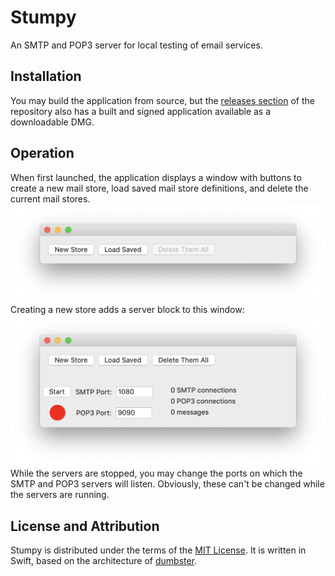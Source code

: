 # Stumpy

An SMTP and POP3 server for local testing of email services.

## Installation

You may build the application from source, but the [releases section](https://github.com/sbeitzel/Stumpy/releases) of the repository also has a built and signed application available as a downloadable DMG.

## Operation

When first launched, the application displays a window with buttons to create a new mail store, load saved mail store definitions, and delete the current mail stores.
![](images/stumpy_initial.png)
Creating a new store adds a server block to this window: ![](images/stumpy_store.png)
While the servers are stopped, you may change the ports on which the SMTP and POP3 servers will listen. Obviously, these can't be changed while the servers are running.

## License and Attribution

Stumpy is distributed under the terms of the [MIT License](LICENSE). It is written in Swift, based on the architecture of [dumbster](https://github.com/rjo1970/dumbster).

